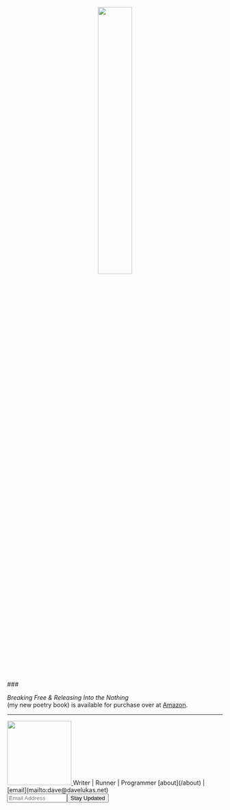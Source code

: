 <center><a href="http://amzn.com/B00FND4X0C"> <img src="/images/breakingfreecover.png" style= width:40%; border: 5 px; solid; class="frame"> </a> </center>

###<div class=grayer>_Breaking Free & Releasing Into the Nothing_</div> (my new poetry book) is available for purchase over at [Amazon](http://amzn.com/B00FND4X0C).
  
  
<hr>
<a href="/about"> <img src="/images/dave8-2013.jpg" width="150px" class="frame"> </a> 
Writer | Runner | Programmer  
[about](/about) | [email](mailto:dave@davelukas.net)  
<form action="https://tinyletter.com/davelukas" method="post" target="popupwindow" onsubmit="window.open('https://tinyletter.com/davelukas', 'popupwindow', 'scrollbars=yes,width=800,height=600');return true"><label for="tlemail"></label><input type="text" style="width:140px" name="email" id="tlemail" placeholder="Email Address" /><input type="hidden" value="1" name="embed"/><input type="submit" value="Stay Updated" /><a href="https://tinyletter.com" target="_blank"></a></form>